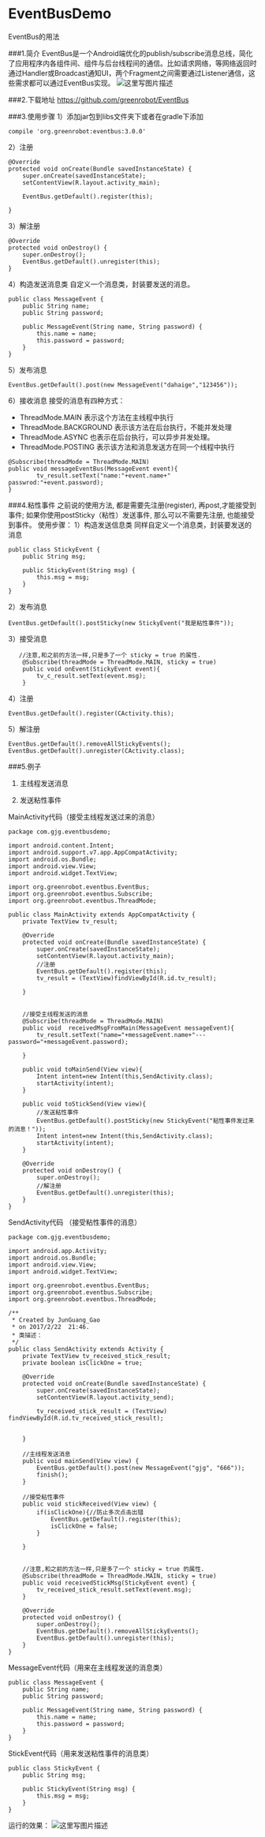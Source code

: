 # EventBusDemo
EventBus的用法


###1.简介
EventBus是一个Android端优化的publish/subscribe消息总线，简化了应用程序内各组件间、组件与后台线程间的通信。比如请求网络，等网络返回时通过Handler或Broadcast通知UI，两个Fragment之间需要通过Listener通信，这些需求都可以通过EventBus实现。
![这里写图片描述](http://img.blog.csdn.net/20170222210052224?watermark/2/text/aHR0cDovL2Jsb2cuY3Nkbi5uZXQvZGFuZ25pYW5taW5neXVlX2dn/font/5a6L5L2T/fontsize/400/fill/I0JBQkFCMA==/dissolve/70/gravity/SouthEast)

###2.下载地址
https://github.com/greenrobot/EventBus

###3.使用步骤
1）添加jar包到libs文件夹下或者在gradle下添加

```
compile 'org.greenrobot:eventbus:3.0.0'
```

2）注册

```
@Override
protected void onCreate(Bundle savedInstanceState) {
    super.onCreate(savedInstanceState);
    setContentView(R.layout.activity_main);

    EventBus.getDefault().register(this);

}
```

3）解注册

```
@Override
protected void onDestroy() {
    super.onDestroy();
    EventBus.getDefault().unregister(this);
}
```

4）构造发送消息类
自定义一个消息类，封装要发送的消息。
```
public class MessageEvent {
    public String name;
    public String password;

    public MessageEvent(String name, String password) {
        this.name = name;
        this.password = password;
    }
}
```

5）发布消息

```
EventBus.getDefault().post(new MessageEvent("dahaige","123456"));
```

6）接收消息
接受的消息有四种方式：

 -  ThreadMode.MAIN 表示这个方法在主线程中执行
 -  ThreadMode.BACKGROUND 表示该方法在后台执行，不能并发处理
 - ThreadMode.ASYNC 也表示在后台执行，可以异步并发处理。
 - ThreadMode.POSTING 表示该方法和消息发送方在同一个线程中执行


```
@Subscribe(threadMode = ThreadMode.MAIN)
public void messageEventBus(MessageEvent event){
        tv_result.setText("name:"+event.name+" passwrod:"+event.password);
}
```


###4.粘性事件
之前说的使用方法, 都是需要先注册(register), 再post,才能接受到事件; 
如果你使用postSticky（粘性）发送事件, 那么可以不需要先注册, 也能接受到事件。
使用步骤：
1）构造发送信息类
同样自定义一个消息类，封装要发送的消息
```
public class StickyEvent {
    public String msg;

    public StickyEvent(String msg) {
        this.msg = msg;
    }
}
```

2）发布消息

```
EventBus.getDefault().postSticky(new StickyEvent("我是粘性事件"));
```

3）接受消息

```
   //注意,和之前的方法一样,只是多了一个 sticky = true 的属性.
    @Subscribe(threadMode = ThreadMode.MAIN, sticky = true)
    public void onEvent(StickyEvent event){
        tv_c_result.setText(event.msg);
    }
```

4）注册

```
EventBus.getDefault().register(CActivity.this);
```

5）解注册

```
EventBus.getDefault().removeAllStickyEvents();
EventBus.getDefault().unregister(CActivity.class);
```

###5.例子

 1. 主线程发送消息
 
 2. 发送粘性事件

MainActivity代码（接受主线程发送过来的消息）

```
package com.gjg.eventbusdemo;

import android.content.Intent;
import android.support.v7.app.AppCompatActivity;
import android.os.Bundle;
import android.view.View;
import android.widget.TextView;

import org.greenrobot.eventbus.EventBus;
import org.greenrobot.eventbus.Subscribe;
import org.greenrobot.eventbus.ThreadMode;

public class MainActivity extends AppCompatActivity {
    private TextView tv_result;

    @Override
    protected void onCreate(Bundle savedInstanceState) {
        super.onCreate(savedInstanceState);
        setContentView(R.layout.activity_main);
        //注册
        EventBus.getDefault().register(this);
        tv_result = (TextView)findViewById(R.id.tv_result);

    }


    //接受主线程发送的消息
    @Subscribe(threadMode = ThreadMode.MAIN)
    public void  receivedMsgFromMain(MessageEvent messageEvent){
        tv_result.setText("name="+messageEvent.name+"---password="+messageEvent.password);

    }

    public void toMainSend(View view){
        Intent intent=new Intent(this,SendActivity.class);
        startActivity(intent);
    }

    public void toStickSend(View view){
        //发送粘性事件
        EventBus.getDefault().postSticky(new StickyEvent("粘性事件发过来的消息！"));
        Intent intent=new Intent(this,SendActivity.class);
        startActivity(intent);
    }

    @Override
    protected void onDestroy() {
        super.onDestroy();
        //解注册
        EventBus.getDefault().unregister(this);
    }
}

```

SendActivity代码 （接受粘性事件的消息）

```
package com.gjg.eventbusdemo;

import android.app.Activity;
import android.os.Bundle;
import android.view.View;
import android.widget.TextView;

import org.greenrobot.eventbus.EventBus;
import org.greenrobot.eventbus.Subscribe;
import org.greenrobot.eventbus.ThreadMode;

/**
 * Created by JunGuang_Gao
 * on 2017/2/22  21:46.
 * 类描述：
 */
public class SendActivity extends Activity {
    private TextView tv_received_stick_result;
    private boolean isClickOne = true;

    @Override
    protected void onCreate(Bundle savedInstanceState) {
        super.onCreate(savedInstanceState);
        setContentView(R.layout.activity_send);

        tv_received_stick_result = (TextView) findViewById(R.id.tv_received_stick_result);


    }

    //主线程发送消息
    public void mainSend(View view) {
        EventBus.getDefault().post(new MessageEvent("gjg", "666"));
        finish();
    }

    //接受粘性事件
    public void stickReceived(View view) {
        if(isClickOne){//防止多次点击出错
            EventBus.getDefault().register(this);
            isClickOne = false;
        }

    }


    //注意,和之前的方法一样,只是多了一个 sticky = true 的属性.
    @Subscribe(threadMode = ThreadMode.MAIN, sticky = true)
    public void receivedStickMsg(StickyEvent event) {
        tv_received_stick_result.setText(event.msg);
    }

    @Override
    protected void onDestroy() {
        super.onDestroy();
        EventBus.getDefault().removeAllStickyEvents();
        EventBus.getDefault().unregister(this);
    }
}

```

MessageEvent代码（用来在主线程发送的消息类）

```
public class MessageEvent {
    public String name;
    public String password;

    public MessageEvent(String name, String password) {
        this.name = name;
        this.password = password;
    }
}
```

StickEvent代码（用来发送粘性事件的消息类）

```
public class StickyEvent {
    public String msg;

    public StickyEvent(String msg) {
        this.msg = msg;
    }
}
```

运行的效果：
![这里写图片描述](666.gif)
